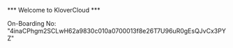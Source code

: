 *** Welcome to KloverCloud ***

On-Boarding No: &#34;4inaCPhgm2SCLwH62a9830c010a0700013f8e26T7U96uR0gEsQJvCx3PYZ&#34;
